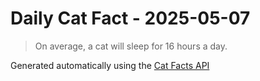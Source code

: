# Daily Cat Fact - 2025-05-07

> On average, a cat will sleep for 16 hours a day.

Generated automatically using the [Cat Facts API](https://catfact.ninja)
